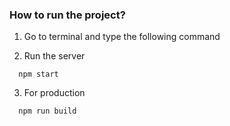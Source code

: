 ### How to run the project?

1. Go to terminal and type the following command

2. Run the server
```
  npm start
```

3. For production
```
  npm run build
```
